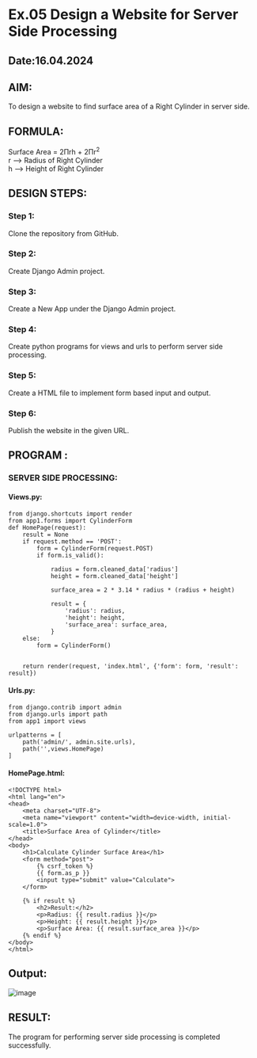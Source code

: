 # Ex.05 Design a Website for Server Side Processing
## Date:16.04.2024

## AIM:
To design a website to find surface area of a Right Cylinder in server side.

## FORMULA:
Surface Area = 2Πrh + 2Πr<sup>2</sup>
<br>r --> Radius of Right Cylinder
<br>h --> Height of Right Cylinder

## DESIGN STEPS:

### Step 1:
Clone the repository from GitHub.

### Step 2:
Create Django Admin project.

### Step 3:
Create a New App under the Django Admin project.

### Step 4:
Create python programs for views and urls to perform server side processing.

### Step 5:
Create a HTML file to implement form based input and output.

### Step 6:
Publish the website in the given URL.

## PROGRAM :


### SERVER SIDE PROCESSING:
#### Views.py:
```
from django.shortcuts import render
from app1.forms import CylinderForm
def HomePage(request):
    result = None
    if request.method == 'POST':
        form = CylinderForm(request.POST)
        if form.is_valid(): 

            radius = form.cleaned_data['radius']
            height = form.cleaned_data['height']
           
            surface_area = 2 * 3.14 * radius * (radius + height)
            
            result = {
                'radius': radius,
                'height': height,
                'surface_area': surface_area,
            }
    else:
        form = CylinderForm()  

   
    return render(request, 'index.html', {'form': form, 'result': result})
```
#### Urls.py:
```
from django.contrib import admin
from django.urls import path
from app1 import views

urlpatterns = [
    path('admin/', admin.site.urls),
    path('',views.HomePage)
]
```


#### HomePage.html:
```
<!DOCTYPE html>
<html lang="en">
<head>
    <meta charset="UTF-8">
    <meta name="viewport" content="width=device-width, initial-scale=1.0">
    <title>Surface Area of Cylinder</title>
</head>
<body>
    <h1>Calculate Cylinder Surface Area</h1>
    <form method="post">
        {% csrf_token %}
        {{ form.as_p }}
        <input type="submit" value="Calculate">
    </form>

    {% if result %}
        <h2>Result:</h2>
        <p>Radius: {{ result.radius }}</p>
        <p>Height: {{ result.height }}</p>
        <p>Surface Area: {{ result.surface_area }}</p>
    {% endif %}
</body>
</html>
```
## Output:
![image](https://github.com/Aishwarya-TM/Web-Dev-Ex-5/assets/127846109/7a5b5f81-e0c2-4af7-9087-36bf437a10cf)


## RESULT:
The program for performing server side processing is completed successfully.
